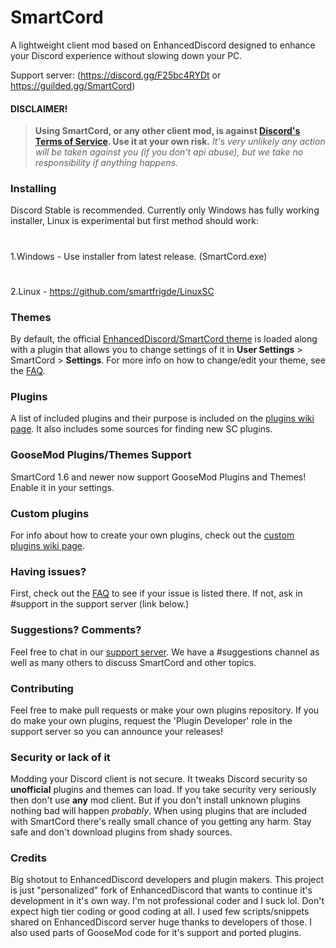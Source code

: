 # SmartCord
A lightweight client mod based on EnhancedDiscord designed to enhance your Discord experience without slowing down your PC.

Support server:
(https://discord.gg/F25bc4RYDt or https://guilded.gg/SmartCord)

#### DISCLAIMER!
> **Using SmartCord, or any other client mod, is against [Discord's Terms of Service](https://discordapp.com/terms). Use it at your own risk.**
> *It's very unlikely any action will be taken against you (if you don't api abuse), but we take no responsibility if anything happens.*

### Installing
Discord Stable is recommended.
Currently only Windows has fully working installer, Linux is experimental but first method should work:
#
1.Windows - Use installer from latest release. (SmartCord.exe)
#
2.Linux - https://github.com/smartfrigde/LinuxSC

### Themes

By default, the official [EnhancedDiscord/SmartCord theme](https://smartfrigde.github.io/smartcord/smartcord.css) is loaded along with a plugin that allows you to change settings of it in **User Settings** > SmartCord > **Settings**. For more info on how to change/edit your theme, see the [FAQ](https://github.com/smartfrigde/smartcord/wiki/FAQ).

### Plugins

A list of included plugins and their purpose is included on the [plugins wiki page](https://github.com/smartfrigde/smartcord/wiki/Plugins). It also includes some sources for finding new SC plugins.

### GooseMod Plugins/Themes Support

SmartCord 1.6 and newer now support GooseMod Plugins and Themes! Enable it in your settings.

### Custom plugins

For info about how to create your own plugins, check out the [custom plugins wiki page](https://github.com/joe27g/EnhancedDiscord/wiki/Custom-plugins).

### Having issues?

First, check out the [FAQ](https://github.com/smartfrigde/smartcord/wiki/FAQ) to see if your issue is listed there. If not, ask in #support in the support server (link below.)

### Suggestions? Comments?

Feel free to chat in our [support server](https://discord.gg/F25bc4RYDt). We have a #suggestions channel as well as many others to discuss SmartCord and other topics.

### Contributing

Feel free to make pull requests or make your own plugins repository. If you do make your own plugins, request the 'Plugin Developer' role in the support server so you can announce your releases!

### Security or lack of it
Modding your Discord client is not secure. It tweaks Discord security so **unofficial** plugins and themes can load. If you take security very seriously then don't use **any** mod client. But if you don't install unknown plugins nothing bad will happen *probably*. When using plugins that are included with SmartCord there's really small chance of you getting any harm. Stay safe and don't download plugins from shady sources.

### Credits

Big shotout to EnhancedDiscord developers and plugin makers. This project is just "personalized" fork of EnhancedDiscord that wants to continue it's development in it's own way. I'm not professional coder and I suck lol. Don't expect high tier coding or good coding at all. I used few scripts/snippets shared on EnhancedDiscord server huge thanks to developers of those. I also used parts of GooseMod code for it's support and ported plugins.

